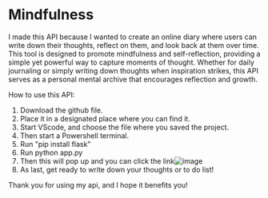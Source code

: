 # Mindfulness
I made this API because I wanted to create an online diary where users can write down their thoughts, reflect on them, and look back at them over time. This tool is designed to promote mindfulness and self-reflection, providing a simple yet powerful way to capture moments of thought. Whether for daily journaling or simply writing down thoughts when inspiration strikes, this API serves as a personal mental archive that encourages reflection and growth.

How to use this API:
1. Download the github file.
2. Place it in a designated place where you can find it.
3. Start VScode, and choose the file where you saved the project.
4. Then start a Powershell terminal.
5. Run "pip install flask"
6. Run python app.py
7. Then this will pop up and you can click the link![image](https://github.com/user-attachments/assets/096d2c64-0027-4c24-b14c-62284607a00a)
8. As last, get ready to write down your thoughts or to do list!

Thank you for using my api, and I hope it benefits you!
